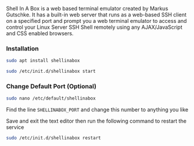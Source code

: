 Shell In A Box is a web based terminal emulator created by Markus Gutschke. It has a built-in web server that runs as a web-based SSH client on a specified port and prompt you a web terminal emulator to access and control your Linux Server SSH Shell remotely using any AJAX/JavaScript and CSS enabled browsers.

### Installation

```bash
sudo apt install shellinabox
```

```bash
sudo /etc/init.d/shellinabox start
```

### Change Default Port (Optional)

```bash
sudo nano /etc/default/shellinabox
```

Find the line ```SHELLINABOX_PORT``` and change this number to anything you like

Save and exit the text editor then run the following command to restart the service

```bash
sudo /etc/init.d/shellinabox restart
```
